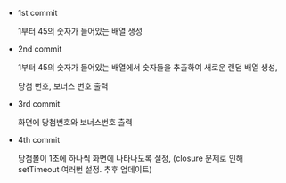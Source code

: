 * 1st commit

  1부터 45의 숫자가 들어있는 배열 생성

* 2nd commit

  1부터 45의 숫자가 들어있는 배열에서 숫자들을 추출하여 새로운 랜덤 배열 생성,

  당첨 번호, 보너스 번호 출력

* 3rd commit

  화면에 당첨번호와 보너스번호 출력

* 4th commit

  당첨볼이 1초에 하나씩 화면에 나타나도록 설정,
  (closure 문제로 인해 setTimeout 여러번 설정. 추후 업데이트)
